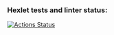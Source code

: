 ### Hexlet tests and linter status:
[![Actions Status](https://github.com/FominSergiy/devops-for-programmers-project-lvl1/workflows/hexlet-check/badge.svg)](https://github.com/FominSergiy/devops-for-programmers-project-lvl1/actions)